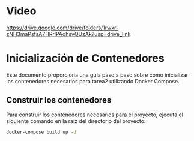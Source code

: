 # Video
https://drive.google.com/drive/folders/1rwxr-zNH3maPsfsA7HRrlPAohsvQUzAk?usp=drive_link

# Inicialización de Contenedores

Este documento proporciona una guía paso a paso sobre cómo inicializar los contenedores necesarios para tarea2  utilizando Docker Compose.


## Construir los contenedores

Para construir los contenedores necesarios para el proyecto, ejecuta el siguiente comando en la raíz del directorio del proyecto:

```bash
docker-compose build up -d



